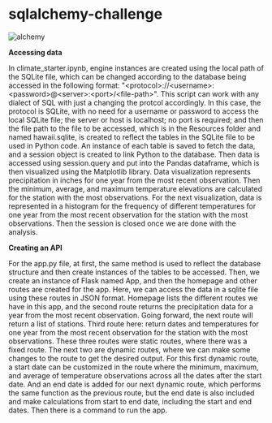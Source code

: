 # sqlalchemy-challenge

![alchemy](https://github.com/s0uravk/sqlalchemy-challenge/assets/144293972/e10e7142-5304-45a2-936b-4d78f841192d)

**Accessing data**

In climate_starter.ipynb, engine instances are created using the local path of the SQLite file, which can be changed according to the database being accessed in the following format: "\<protocol\>\:\/\/\<username\>:\<password\>\@\<server\>\:\<port\>\/\<file-path\>". This script can work with any dialect of SQL with just a changing the protcol accordingly. In this case, the protocol is SQLite, with no need for a username or password to access the local SQLite file; the server or host is localhost; no port is required; and then the file path to the file to be accessed, which is in the Resources folder and named hawaii.sqlite, is created to reflect the tables in the SQLite file to be used in Python code. An instance of each table is saved to fetch the data, and a session object is created to link Python to the database. Then data is accessed using session.query and put into the Pandas dataframe, which is then visualized using the Matplotlib library. Data visualization represents precipitation in inches for one year from the most recent observation. Then the minimum, average, and maximum temperature elevations are calculated for the station with the most observations. For the next visualization, data is represented in a histogram for the frequency of different temperatures for one year from the most recent observation for the station with the most observations. Then the session is closed once we are done with the analysis.

**Creating an API**

For the app.py file, at first, the same method is used to reflect the database structure and then create instances of the tables to be accessed. Then, we create an instance of Flask named App, and then the homepage and other routes are created for the app. Here, we can access the data in a sqlite file using these routes in JSON format. Homepage lists the different routes we have in this app, and the second route returns the precipitation data for a year from the most recent observation. Going forward, the next route will return a list of stations. Third route here: return dates and temperatures for one year from the most recent observation for the station with the most observations. These three routes were static routes, where there was a fixed route. The next two are dynamic routes, where we can make some changes to the route to get the desired output. For this first dynamic route, a start date can be customized in the route where the minimum, maximum, and average of temperature observations across all the dates after the start date. And an end date is added for our next dynamic route, which performs the same function as the previous route, but the end date is also included and make calculations from start to end date, including the start and end dates. Then there is a command to run the app.
